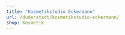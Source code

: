 ```yaml
---
title: "Kosmetikstudio Eckermann"
url: /duderstadt/kosmetikstudio-eckermann/
shop: Kosmetik
---
```

